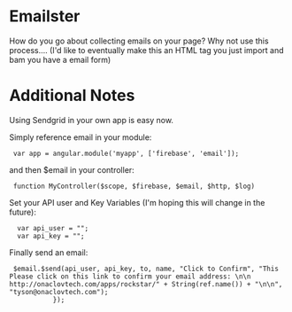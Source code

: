 Emailster
=========

How do you go about collecting emails on your page? Why not use this process.... (I'd like to eventually make this an HTML tag you just import and bam you have a email form)


Additional Notes
=================
Using Sendgrid in your own app is easy now.

Simply reference email in your module:

     var app = angular.module('myapp', ['firebase', 'email']);

and then $email in your controller:

     function MyController($scope, $firebase, $email, $http, $log)
     
Set your API user and Key Variables (I'm hoping this will change in the future):
 
      var api_user = "";
      var api_key = "";

Finally send an email:

     $email.$send(api_user, api_key, to, name, "Click to Confirm", "This Please click on this link to confirm your email address: \n\n http://onaclovtech.com/apps/rockstar/" + String(ref.name()) + "\n\n", "tyson@onaclovtech.com");
               });
